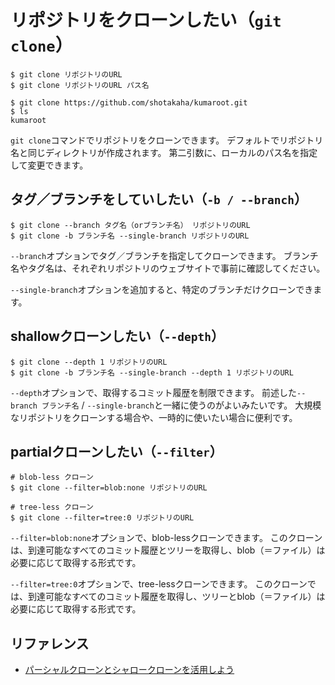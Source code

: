 # リポジトリをクローンしたい（``git clone``）

```console
$ git clone リポジトリのURL
$ git clone リポジトリのURL パス名

$ git clone https://github.com/shotakaha/kumaroot.git
$ ls
kumaroot
```

``git clone``コマンドでリポジトリをクローンできます。
デフォルトでリポジトリ名と同じディレクトリが作成されます。
第二引数に、ローカルのパス名を指定して変更できます。

## タグ／ブランチをしていしたい（``-b / --branch``）

```console
$ git clone --branch タグ名（orブランチ名） リポジトリのURL
$ git clone -b ブランチ名 --single-branch リポジトリのURL
```

``--branch``オプションでタグ／ブランチを指定してクローンできます。
ブランチ名やタグ名は、それぞれリポジトリのウェブサイトで事前に確認してください。

``--single-branch``オプションを追加すると、特定のブランチだけクローンできます。

## shallowクローンしたい（``--depth``）

```console
$ git clone --depth 1 リポジトリのURL
$ git clone -b ブランチ名 --single-branch --depth 1 リポジトリのURL
```

``--depth``オプションで、取得するコミット履歴を制限できます。
前述した``--branch ブランチ名`` / ``--single-branch``と一緒に使うのがよいみたいです。
大規模なリポジトリをクローンする場合や、一時的に使いたい場合に便利です。

## partialクローンしたい（``--filter``）

```console
# blob-less クローン
$ git clone --filter=blob:none リポジトリのURL

# tree-less クローン
$ git clone --filter=tree:0 リポジトリのURL
```

``--filter=blob:none``オプションで、blob-lessクローンできます。
このクローンは、到達可能なすべてのコミット履歴とツリーを取得し、blob（＝ファイル）は必要に応じて取得する形式です。

``--filter=tree:0``オプションで、tree-lessクローンできます。
このクローンでは、到達可能なすべてのコミット履歴を取得し、ツリーとblob（＝ファイル）は必要に応じて取得する形式です。

## リファレンス

- [パーシャルクローンとシャロークローンを活用しよう](https://github.blog/jp/2021-01-13-get-up-to-speed-with-partial-clone-and-shallow-clone/)
